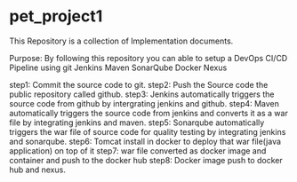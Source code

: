 # pet_project1
This Repository is a collection of Implementation documents.

Purpose:
By following this repository you can able to setup a DevOps CI/CD Pipeline using
git
Jenkins
Maven
SonarQube
Docker 
Nexus

step1: Commit the source code to git.
step2: Push the Source code the public repository called github.
step3: Jenkins automatically triggers the source code from github by intergrating jenkins and github.
step4: Maven automatically triggers the source code from jenkins and converts it as a war file by integrating jenkins and maven. 
step5: Sonarqube automatically triggers the war file of source code for quality testing by integrating jenkins and sonarqube.
step6: Tomcat install in docker to deploy that war file(java application) on top of it
step7: war file converted as docker image and container and  push to the docker hub
step8: Docker image push to docker hub and nexus.
